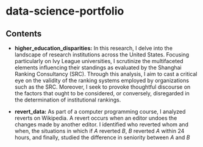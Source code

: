 # data-science-portfolio

## Contents

- **higher_education_disparities:** In this research, I delve into the landscape of research institutions across the United States. Focusing particularly on Ivy League universities, I scrutinize the multifaceted elements influencing their standings as evaluated by the Shanghai Ranking Consultancy (SRC). Through this analysis, I aim to cast a critical eye on the validity of the ranking systems employed by organizations such as the SRC. Moreover, I seek to provoke thoughtful discourse on the factors that ought to be considered, or conversely, disregarded in the determination of institutional rankings.

- **revert_data:** As part of a computer programming course, I analyzed reverts on Wikipedia. A revert occurs when an editor undoes the changes made by another editor. I identified who reverted whom and when, the situations in which if $A$ reverted $B$, $B$ reverted $A$ within 24 hours, and finally, studied the difference in seniority between $A$ and $B$
